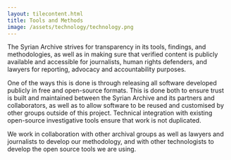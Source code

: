 ```yaml
---
layout: tilecontent.html
title: Tools and Methods
image: /assets/technology/technology.png
---
```

The Syrian Archive strives for transparency in its tools, findings, and methodologies, as well as in making sure that verified content is publicly available and accessible for journalists, human rights defenders, and lawyers for reporting, advocacy and accountability purposes.

One of the ways this is done is through releasing all software developed publicly in free and open-source formats. This is done both to ensure trust is built and maintained between the Syrian Archive and its partners and collaborators, as well as to allow software to be reused and customised by other groups outside of this project. Technical integration with existing open-source investigative tools ensure that work is not duplicated.

We work in collaboration with other archival groups as well as lawyers and journalists to develop our methodology, and with other technologists to develop the open source tools we are using.
